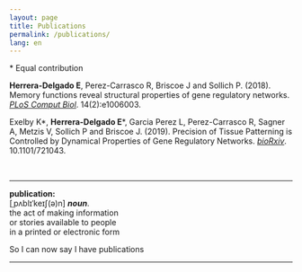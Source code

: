 ```yaml
---
layout: page
title: Publications
permalink: /publications/
lang: en
---
```


\* Equal contribution

**Herrera-Delgado E**, Perez-Carrasco R, Briscoe J and Sollich P. (2018). Memory functions reveal structural properties of gene regulatory networks. [*PLoS Comput Biol*](https://doi.org/10.1371/journal.pcbi.1006003). 14(2):e1006003.

Exelby K\*, **Herrera-Delgado E**\*, Garcia Perez L, Perez-Carrasco R, Sagner A, Metzis V, Sollich P and Briscoe J. (2019). Precision of Tissue Patterning is Controlled by Dynamical Properties of Gene Regulatory Networks. [*bioRxiv*](https://doi.org/10.1101/721043 ). 10.1101/721043.


<br/>


---

**publication:**<br/>
[ˌpʌblɪˈkeɪʃ(ə)n] ***noun***.<br/>
the act of making information<br/>
or stories available to people<br/>
in a printed or electronic form

So I can now say I have publications

---
